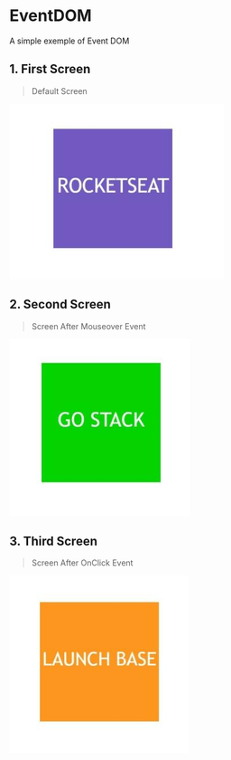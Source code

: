# EventDOM
A simple exemple of Event DOM


## 1. First Screen
> Default Screen

![](/img/rocketseat.jpeg)

## 2. Second Screen
> Screen After Mouseover Event

![](/img/gostack.jpeg)

## 3. Third Screen
> Screen After OnClick Event

![](/img/launch_base.jpeg)
